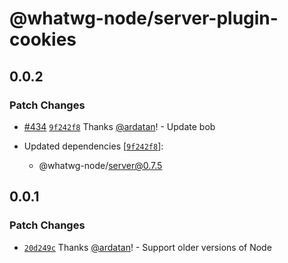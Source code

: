 # @whatwg-node/server-plugin-cookies

## 0.0.2

### Patch Changes

- [#434](https://github.com/ardatan/whatwg-node/pull/434)
  [`9f242f8`](https://github.com/ardatan/whatwg-node/commit/9f242f8268748345899ea4b6f05dac3c6dcecbeb)
  Thanks [@ardatan](https://github.com/ardatan)! - Update bob

- Updated dependencies
  [[`9f242f8`](https://github.com/ardatan/whatwg-node/commit/9f242f8268748345899ea4b6f05dac3c6dcecbeb)]:
  - @whatwg-node/server@0.7.5

## 0.0.1

### Patch Changes

- [`20d249c`](https://github.com/ardatan/whatwg-node/commit/20d249c0058ebadde12e46fbf62d4318b627099d)
  Thanks [@ardatan](https://github.com/ardatan)! - Support older versions of Node
